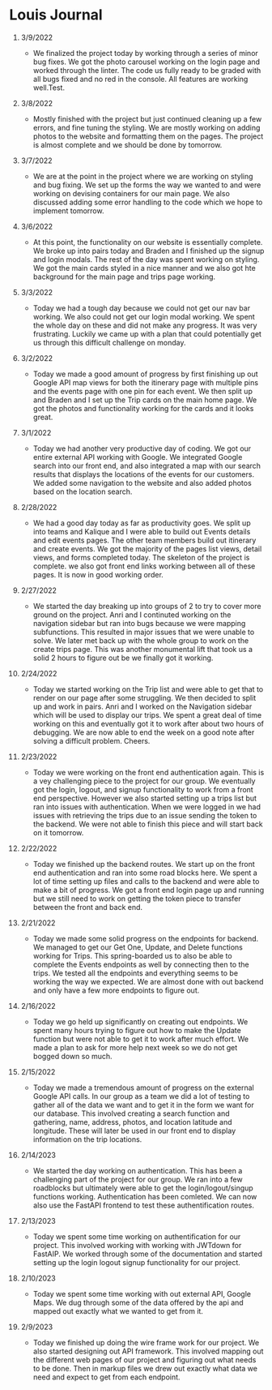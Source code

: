 # Louis Journal

1. 3/9/2022

   - We finalized the project today by working through a series of minor bug fixes. We got the photo carousel working on the login page and worked through the linter. The code us fully ready to be graded with all bugs fixed and no red in the console. All features are working well.Test. 

1. 3/8/2022

   - Mostly finished with the project but just continued cleaning up a few errors, and fine tuning the styling. We are mostly working on adding photos to the website and formatting them on the pages. The project is almost complete and we should be done by tomorrow.

1. 3/7/2022

   - We are at the point in the project where we are working on styling and bug fixing. We set up the forms the way we wanted to and were working on devising containers for our main page. We also discussed adding some error handling to the code which we hope to implement tomorrow.

1. 3/6/2022

   - At this point, the functionality on our website is essentially complete. We broke up into pairs today and Braden and I finished up the signup and login modals. The rest of the day was spent working on styling. We got the main cards styled in a nice manner and we also got hte background for the main page and trips page working.

1. 3/3/2022

   - Today we had a tough day because we could not get our nav bar working. We also could not get our login modal working. We spent the whole day on these and did not make any progress. It was very frustrating. Luckily we came up with a plan that could potentially get us through this difficult challenge on monday.

1. 3/2/2022

   - Today we made a good amount of progress by first finishing up out Google API map views for both the itinerary page with multiple pins and the events page with one pin for each event. We then split up and Braden and I set up the Trip cards on the main home page. We got the photos and functionality working for the cards and it looks great.

1. 3/1/2022

   - Today we had another very productive day of coding. We got our entire external API working with Google. We integrated Google search into our front end, and also integrated a map with our search results that displays the locations of the events for our customers. We added some navigation to the website and also added photos based on the location search.

1. 2/28/2022

   - We had a good day today as far as productivity goes. We split up into teams and Kalique and I were able to build out Events details and edit events pages. The other team members build out itinerary and create events. We got the majority of the pages list views, detail views, and forms completed today. The skeleton of the project is complete. we also got front end links working between all of these pages. It is now in good working order.

1. 2/27/2022

   - We started the day breaking up into groups of 2 to try to cover more ground on the project. Anri and I continuted working on the navigation sidebar but ran into bugs because we were mapping subfunctions. This resulted in major issues that we were unable to solve. We later met back up with the whole group to work on the create trips page. This was another monumental lift that took us a solid 2 hours to figure out be we finally got it working.

1. 2/24/2022

   - Today we started working on the Trip list and were able to get that to render on our page after some struggling. We then decided to split up and work in pairs. Anri and I worked on the Navigation sidebar which will be used to display our trips. We spent a great deal of time working on this and eventually got it to work after about two hours of debugging. We are now able to end the week on a good note after solving a difficult problem. Cheers.

1. 2/23/2022

   - Today we were working on the front end authentication again. This is a vey challenging piece to the project for our group. We eventually got the login, logout, and signup functionality to work from a front end perspective. However we also started setting up a trips list but ran into issues with authentication. When we were logged in we had issues with retrieving the trips due to an issue sending the token to the backend. We were not able to finish this piece and will start back on it tomorrow.

1. 2/22/2022

   - Today we finished up the backend routes. We start up on the front end authentication and ran into some road blocks here. We spent a lot of time setting up files and calls to the backend and were able to make a bit of progress. We got a front end login page up and running but we still need to work on getting the token piece to transfer between the front and back end.

1. 2/21/2022

   - Today we made some solid progress on the endpoints for backend. We managed to get our Get One, Update, and Delete functions working for Trips. This spring-boarded us to also be able to complete the Events endpoints as well by connecting then to the trips. We tested all the endpoints and everything seems to be working the way we expected. We are almost done with out backend and only have a few more endpoints to figure out.

1. 2/16/2022

   - Today we go held up significantly on creating out endpoints. We spent many hours trying to figure out how to make the Update function but were not able to get it to work after much effort. We made a plan to ask for more help next week so we do not get bogged down so much.

1. 2/15/2022

   - Today we made a tremendous amount of progress on the external Google API calls. In our group as a team we did a lot of testing to gather all of the data we want and to get it in the form we want for our database. This involved creating a search function and gathering, name, address, photos, and location latitude and longitude. These will later be used in our front end to display information on the trip locations.

1. 2/14/2023

   - We started the day working on authentication. This has been a challenging part of the project for our group. We ran into a few roadblocks but ultimately were able to get the login/logout/singup functions working. Authentication has been comleted. We can now also use the FastAPI frontend to test these authentification routes.

1. 2/13/2023

   - Today we spent some time working on authentification for our project. This involved working with working with JWTdown for FastAIP. We worked through some of the documentation and started setting up the login logout signup functionality for our project.

1. 2/10/2023

   - Today we spent some time working with out external API, Google Maps. We dug through some of the data offered by the api and mapped out exactly what we wanted to get from it.

1. 2/9/2023
   - Today we finished up doing the wire frame work for our project. We also started designing out API framework. This involved mapping out the different web pages of our project and figuring out what needs to be done. Then in markup files we drew out exactly what data we need and expect to get from each endpoint.
